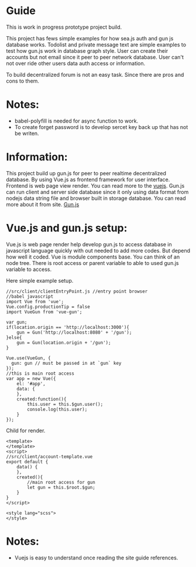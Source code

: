 # Guide

This is work in progress prototype project build.

This project has fews simple examples for how sea.js auth and gun js database works. Todolist and private message text are simple examples to test how gun.js work in database graph style. User can create their accounts but not email since it peer to peer network database. User can't not over ride other users data auth access or information.

To build decentralized forum is not an easy task. Since there are pros and cons to them.

# Notes:
 * babel-polyfill is needed for async function to work.
 * To create forget password is to develop sercet key back up that has not be writen.

# Information:
 This project build up gun.js for peer to peer realtime decentralized database. By using Vue.js as frontend framework for user interface. Frontend is web page view render. You can read more to the [vuejs](https://vuejs.org/). Gun.js can run client and server side database since it only using data format from nodejs data string file and browser built in storage database. You can read more about it from site. [Gun.js](https://github.com/amark/gun)

# Vue.js and gun.js setup:
 Vue.js is web page render help develop gun.js to access database in javascript language quickly with out needed to add more codes. But depend how well it coded. Vue is module components base. You can think of an node tree. There is root access or parent variable to able to used gun.js variable to access.

 Here simple example setup.

``` 
//src/client/clientEntryPoint.js //entry point browser
//babel javascript
import Vue from 'vue';
Vue.config.productionTip = false
import VueGun from 'vue-gun';

var gun;
if(location.origin == 'http://localhost:3000'){
    gun = Gun('http://localhost:8080' + '/gun');
}else{
    gun = Gun(location.origin + '/gun');
}

Vue.use(VueGun, {
  gun: gun // must be passed in at `gun` key
});
//this is main root access
var app = new Vue({
    el: '#app',
    data: {
    },
    created:function(){
        this.user = this.$gun.user();
        console.log(this.user);
    }
});

```

Child for render.
```
<template>
</template>
<script>
//src/client/account-template.vue
export default {
    data() {
    },
    created(){
        //main root access for gun
        let gun = this.$root.$gun;
    }
}
</script>

<style lang="scss">
</style>
```

# Notes:
 * Vuejs is easy to understand once reading the site guide references.